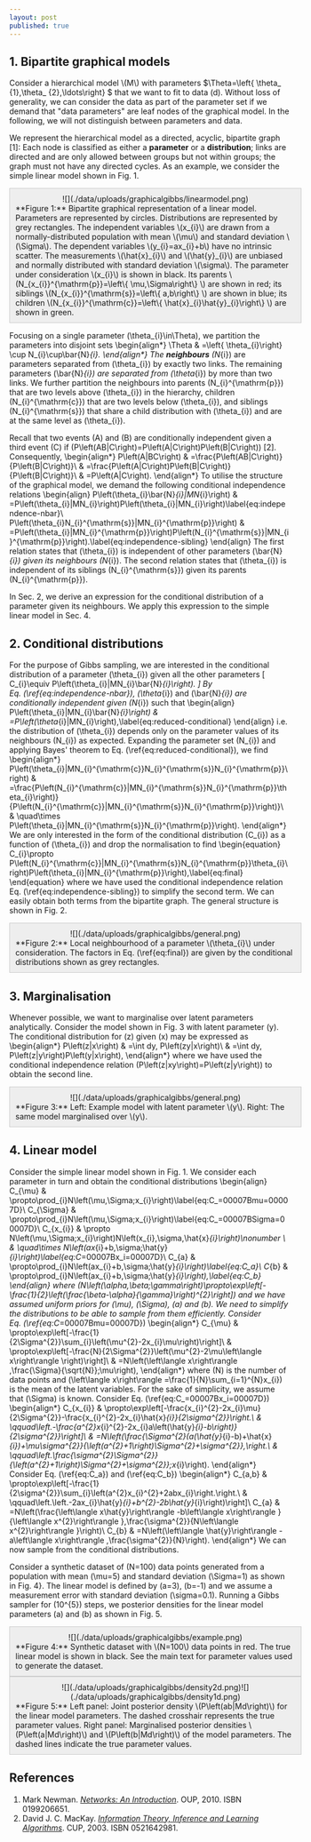 ```yaml
---
layout: post
published: true
---
```



## 1\. Bipartite graphical models

Consider a hierarchical model \\(M\\) with parameters $\Theta=\left\{ \theta_ {1},\theta_ {2},\ldots\right\} $ that we want to fit to data \(d\). Without loss of generality, we can consider the data as part of the parameter set if we demand that "data parameters" are leaf nodes of the graphical model. In the following, we will not distinguish between parameters and data.

We represent the hierarchical model as a directed, acyclic, bipartite graph [1]: Each node is classified as either a **parameter** or a **distribution**; links are directed and are only allowed between groups but not within groups; the graph must not have any directed cycles. As an example, we consider the simple linear model shown in Fig. 1.

<style scoped="" type="text/css">div.figure { background: #EEE; border: #CCC solid 1px; width: 100%; padding: 10px; };</style>

<div class="figure">

<center>![](./data/uploads/graphicalgibbs/linearmodel.png)</center>

<div>**Figure 1:** Bipartite graphical representation of a linear model. Parameters are represented by circles. Distributions are represented by grey rectangles. The independent variables \(x_{i}\) are drawn from a normally-distributed population with mean \(\mu\) and standard deviation \(\Sigma\). The dependent variables \(y_{i}=ax_{i}+b\) have no intrinsic scatter. The measurements \(\hat{x}_{i}\) and \(\hat{y}_{i}\) are unbiased and normally distributed with standard deviation \(\sigma\). The parameter under consideration \(x_{i}\) is shown in black. Its parents \(N_{x_{i}}^{\mathrm{p}}=\left\{ \mu,\Sigma\right\} \) are shown in red; its siblings \(N_{x_{i}}^{\mathrm{s}}=\left\{ a,b\right\} \) are shown in blue; its children \(N_{x_{i}}^{\mathrm{c}}=\left\{ \hat{x}_{i}\hat{y}_{i}\right\} \) are shown in green.</div>

</div>

Focusing on a single parameter \(\theta_{i}\in\Theta\), we partition the parameters into disjoint sets \begin{align*} \Theta & =\left\{ \theta_{i}\right\} \cup N_{i}\cup\bar{N}_{i}. \end{align*} The **neighbours** \(N_{i}\) are parameters separated from \(\theta_{i}\) by exactly two links. The remaining parameters \(\bar{N}_{i}\) are separated from \(\theta_{i}\) by more than two links. We further partition the neighbours into parents \(N_{i}^{\mathrm{p}}\) that are two levels above \(\theta_{i}\) in the hierarchy, children \(N_{i}^{\mathrm{c}}\) that are two levels below \(\theta_{i}\), and siblings \(N_{i}^{\mathrm{s}}\) that share a child distribution with \(\theta_{i}\) and are at the same level as \(\theta_{i}\).

Recall that two events \(A\) and \(B\) are conditionally independent given a third event \(C\) if \(P\left(AB|C\right)=P\left(A|C\right)P\left(B|C\right)\) [2]. Consequently, \begin{align*} P\left(A|BC\right) & =\frac{P\left(AB|C\right)}{P\left(B|C\right)}\\ & =\frac{P\left(A|C\right)P\left(B|C\right)}{P\left(B|C\right)}\\ & =P\left(A|C\right). \end{align*} To utilise the structure of the graphical model, we demand the following conditional independence relations \begin{align} P\left(\theta_{i}\bar{N}_{i}|MN_{i}\right) & =P\left(\theta_{i}|MN_{i}\right)P\left(\theta_{i}|MN_{i}\right)\label{eq:independence-nbar}\\ P\left(\theta_{i}N_{i}^{\mathrm{s}}|MN_{i}^{\mathrm{p}}\right) & =P\left(\theta_{i}|MN_{i}^{\mathrm{p}}\right)P\left(N_{i}^{\mathrm{s}}|MN_{i}^{\mathrm{p}}\right).\label{eq:independence-sibling} \end{align} The first relation states that \(\theta_{i}\) is independent of other parameters \(\bar{N}_{i}\) given its neighbours \(N_{i}\). The second relation states that \(\theta_{i}\) is independent of its siblings \(N_{i}^{\mathrm{s}}\) given its parents \(N_{i}^{\mathrm{p}}\).

In Sec. 2, we derive an expression for the conditional distribution of a parameter given its neighbours. We apply this expression to the simple linear model in Sec. 4.

## 2\. Conditional distributions

For the purpose of Gibbs sampling, we are interested in the conditional distribution of a parameter \(\theta_{i}\) given all the other parameters \[ C_{i}\equiv P\left(\theta_{i}|MN_{i}\bar{N}_{i}\right). \] By Eq. (\ref{eq:independence-nbar}), \(\theta_{i}\) and \(\bar{N}_{i}\) are conditionally independent given \(N_{i}\) such that \begin{align} P\left(\theta_{i}|MN_{i}\bar{N}_{i}\right) & =P\left(\theta_{i}|MN_{i}\right),\label{eq:reduced-conditional} \end{align} i.e. the distribution of \(\theta_{i}\) depends only on the parameter values of its neighbours \(N_{i}\) as expected. Expanding the parameter set \(N_{i}\) and applying Bayes' theorem to Eq. (\ref{eq:reduced-conditional}), we find \begin{align*} P\left(\theta_{i}|MN_{i}^{\mathrm{c}}N_{i}^{\mathrm{s}}N_{i}^{\mathrm{p}}\right) & =\frac{P\left(N_{i}^{\mathrm{c}}|MN_{i}^{\mathrm{s}}N_{i}^{\mathrm{p}}\theta_{i}\right)}{P\left(N_{i}^{\mathrm{c}}|MN_{i}^{\mathrm{s}}N_{i}^{\mathrm{p}}\right)}\\ & \quad\times P\left(\theta_{i}|MN_{i}^{\mathrm{s}}N_{i}^{\mathrm{p}}\right). \end{align*} We are only interested in the form of the conditional distribution \(C_{i}\) as a function of \(\theta_{i}\) and drop the normalisation to find \begin{equation} C_{i}\propto P\left(N_{i}^{\mathrm{c}}|MN_{i}^{\mathrm{s}}N_{i}^{\mathrm{p}}\theta_{i}\right)P\left(\theta_{i}|MN_{i}^{\mathrm{p}}\right),\label{eq:final} \end{equation} where we have used the conditional independence relation Eq. (\ref{eq:independence-sibling}) to simplify the second term. We can easily obtain both terms from the bipartite graph. The general structure is shown in Fig. 2.

<div class="figure">

<center>![](./data/uploads/graphicalgibbs/general.png)</center>

<div>**Figure 2:** Local neighbourhood of a parameter \(\theta_{i}\) under consideration. The factors in Eq. (\ref{eq:final}) are given by the conditional distributions shown as grey rectangles.</div>

</div>

## 3\. Marginalisation

Whenever possible, we want to marginalise over latent parameters analytically. Consider the model shown in Fig. 3 with latent parameter \(y\). The conditional distribution for \(z\) given \(x\) may be expressed as \begin{align*} P\left(z|x\right) & =\int dy\, P\left(zy|x\right)\\ & =\int dy\, P\left(z|y\right)P\left(y|x\right), \end{align*} where we have used the conditional independence relation \(P\left(z|xy\right)=P\left(z|y\right)\) to obtain the second line.

<div class="figure">

<center>![](./data/uploads/graphicalgibbs/general.png)</center>

<div>**Figure 3:** Left: Example model with latent parameter \(y\). Right: The same model marginalised over \(y\).</div>

</div>

## 4\. Linear model

Consider the simple linear model shown in Fig. 1\. We consider each parameter in turn and obtain the conditional distributions \begin{align} C_{\mu} & \propto\prod_{i}N\left(\mu,\Sigma;x_{i}\right)\label{eq:C_=00007Bmu=00007D}\\ C_{\Sigma} & \propto\prod_{i}N\left(\mu,\Sigma;x_{i}\right)\label{eq:C_=00007BSigma=00007D}\\ C_{x_{i}} & \propto N\left(\mu,\Sigma;x_{i}\right)N\left(x_{i},\sigma,\hat{x}_{i}\right)\nonumber \\ & \quad\times N\left(ax_{i}+b,\sigma;\hat{y}_{i}\right)\label{eq:C_=00007Bx_i=00007D}\\ C_{a} & \propto\prod_{i}N\left(ax_{i}+b,\sigma;\hat{y}_{i}\right)\label{eq:C_a}\\ C_{b} & \propto\prod_{i}N\left(ax_{i}+b,\sigma;\hat{y}_{i}\right),\label{eq:C_b} \end{align} where \(N\left(\alpha,\beta;\gamma\right)\propto\exp\left[-\frac{1}{2}\left(\frac{\beta-\alpha}{\gamma}\right)^{2}\right]\) and we have assumed uniform priors for \(\mu\), \(\Sigma\), \(a\) and \(b\). We need to simplify the distributions to be able to sample from them efficiently. Consider Eq. (\ref{eq:C_=00007Bmu=00007D}) \begin{align*} C_{\mu} & \propto\exp\left[-\frac{1}{2\Sigma^{2}}\sum_{i}\left(\mu^{2}-2x_{i}\mu\right)\right]\\ & \propto\exp\left[-\frac{N}{2\Sigma^{2}}\left(\mu^{2}-2\mu\left\langle x\right\rangle \right)\right]\\ & =N\left(\left\langle x\right\rangle ,\frac{\Sigma}{\sqrt{N}};\mu\right), \end{align*} where \(N\) is the number of data points and \(\left\langle x\right\rangle =\frac{1}{N}\sum_{i=1}^{N}x_{i}\) is the mean of the latent variables. For the sake of simplicity, we assume that \(\Sigma\) is known. Consider Eq. (\ref{eq:C_=00007Bx_i=00007D}) \begin{align*} C_{x_{i}} & \propto\exp\left[-\frac{x_{i}^{2}-2x_{i}\mu}{2\Sigma^{2}}-\frac{x_{i}^{2}-2x_{i}\hat{x}_{i}}{2\sigma^{2}}\right.\\ & \qquad\left.-\frac{a^{2}x_{i}^{2}-2x_{i}a\left(\hat{y}_{i}-b\right)}{2\sigma^{2}}\right]\\ & =N\left(\frac{\Sigma^{2}(a(\hat{y}_{i}-b)+\hat{x}_{i})+\mu\sigma^{2}}{\left(a^{2}+1\right)\Sigma^{2}+\sigma^{2}},\right.\\ & \qquad\left.\frac{\sigma^{2}\Sigma^{2}}{\left(a^{2}+1\right)\Sigma^{2}+\sigma^{2}};x_{i}\right). \end{align*} Consider Eq. (\ref{eq:C_a}) and (\ref{eq:C_b}) \begin{align*} C_{a,b} & \propto\exp\left[-\frac{1}{2\sigma^{2}}\sum_{i}\left(a^{2}x_{i}^{2}+2abx_{i}\right.\right.\\ & \qquad\left.\left.-2ax_{i}\hat{y}_{i}+b^{2}-2b\hat{y}_{i}\right)\right]\\ C_{a} & =N\left(\frac{\left\langle x\hat{y}\right\rangle -b\left\langle x\right\rangle }{\left\langle x^{2}\right\rangle },\frac{\sigma^{2}}{N\left\langle x^{2}\right\rangle }\right)\\ C_{b} & =N\left(\left\langle \hat{y}\right\rangle -a\left\langle x\right\rangle ,\frac{\sigma^{2}}{N}\right). \end{align*} We can now sample from the conditional distributions.

Consider a synthetic dataset of \(N=100\) data points generated from a population with mean \(\mu=5\) and standard deviation \(\Sigma=1\) as shown in Fig. 4}. The linear model is defined by \(a=3\), \(b=-1\) and we assume a measurement error with standard deviation \(\sigma=0.1\). Running a Gibbs sampler for \(10^{5}\) steps, we posterior densities for the linear model parameters \(a\) and \(b\) as shown in Fig. 5.

<div class="figure">

<center>![](./data/uploads/graphicalgibbs/example.png)</center>

<div>**Figure 4:** Synthetic dataset with \(N=100\) data points in red. The true linear model is shown in black. See the main text for parameter values used to generate the dataset.</div>

</div>

<div class="figure">

<center>![](./data/uploads/graphicalgibbs/density2d.png)![](./data/uploads/graphicalgibbs/density1d.png)</center>

<div>**Figure 5:** Left panel: Joint posterior density \(P\left(ab|Md\right)\) for the linear model parameters. The dashed crosshair represents the true parameter values. Right panel: Marginalised posterior densities \(P\left(a|Md\right)\) and \(P\left(b|Md\right)\) of the model parameters. The dashed lines indicate the true parameter values.</div>

</div>

## References

1.  Mark Newman. _[Networks: An Introduction](http://www.amazon.co.uk/Networks-Introduction-Mark-Newman/dp/0199206651)_. OUP, 2010\. ISBN 0199206651.
2.  David J. C. MacKay. _[Information Theory, Inference and Learning Algorithms](http://www.amazon.co.uk/Information-Theory-Inference-Learning-Algorithms/dp/0521642981)_. CUP, 2003\. ISBN 0521642981.
